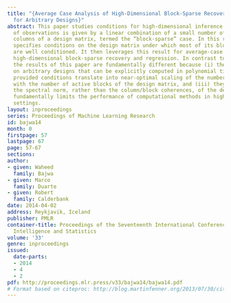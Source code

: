 ```yaml
---
title: "{Average Case Analysis of High-Dimensional Block-Sparse Recovery and Regression
  for Arbitrary Designs}"
abstract: This paper studies conditions for high-dimensional inference when the set
  of observations is given by a linear combination of a small number of groups of
  columns of a design matrix, termed the “block-sparse” case. In this regard, it first
  specifies conditions on the design matrix under which most of its block submatrices
  are well conditioned. It then leverages this result for average-case analysis of
  high-dimensional block-sparse recovery and regression. In contrast to earlier works,
  the results of this paper are fundamentally different because (i) they provide conditions
  on arbitrary designs that can be explicitly computed in polynomial time, (ii) the
  provided conditions translate into near-optimal scaling of the number of observations
  with the number of active blocks of the design matrix, and (iii) they suggest that
  the spectral norm, rather than the column/block coherences, of the design matrix
  fundamentally limits the performance of computational methods in high-dimensional
  settings.
layout: inproceedings
series: Proceedings of Machine Learning Research
id: bajwa14
month: 0
firstpage: 57
lastpage: 67
page: 57-67
sections: 
author:
- given: Waheed
  family: Bajwa
- given: Marco
  family: Duarte
- given: Robert
  family: Calderbank
date: 2014-04-02
address: Reykjavik, Iceland
publisher: PMLR
container-title: Proceedings of the Seventeenth International Conference on Artificial
  Intelligence and Statistics
volume: '33'
genre: inproceedings
issued:
  date-parts:
  - 2014
  - 4
  - 2
pdf: http://proceedings.mlr.press/v33/bajwa14/bajwa14.pdf
# Format based on citeproc: http://blog.martinfenner.org/2013/07/30/citeproc-yaml-for-bibliographies/
---
```

